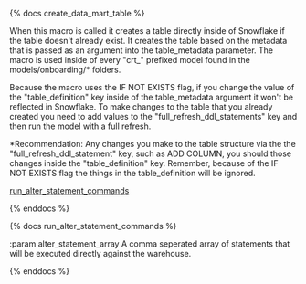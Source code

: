 {% docs create_data_mart_table %}

When this macro is called it creates a table directly inside of Snowflake if the table doesn't already exist. It creates the table based on the metadata that is passed as an argument into the table_metadata parameter. The macro is used inside of every "crt_" prefixed model found in the models/onboarding/* folders.

Because the macro uses the IF NOT EXISTS flag, if you change the value of the "table_definition" key inside of the table_metadata argument it won't be reflected in Snowflake. To make changes to the table that you already created you need to add values to the "full_refresh_ddl_statements" key and then run the model with a full refresh. 

*Recommendation: Any changes you make to the table structure via the the "full_refresh_ddl_statement" key, such as ADD COLUMN, you should those changes inside the "table_definition" key. Remember, because of the IF NOT EXISTS flag the things in the table_definition will be ignored.  

[run_alter_statement_commands](#!/macro/macro.snowflake_training.run_alter_statement_commands)

{% enddocs %}


{% docs run_alter_statement_commands %}

:param alter_statement_array A comma seperated array of statements that will be executed directly against the warehouse. 

{% enddocs %}
